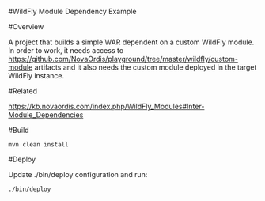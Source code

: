 #WildFly Module Dependency Example

#Overview

A project that builds a simple WAR dependent on a custom WildFly module. In order 
to work, it needs access to https://github.com/NovaOrdis/playground/tree/master/wildfly/custom-module
artifacts and it also needs the custom module deployed in the target WildFly instance.

#Related

https://kb.novaordis.com/index.php/WildFly_Modules#Inter-Module_Dependencies

#Build

```
mvn clean install
```

#Deploy

Update ./bin/deploy configuration and run:

```
./bin/deploy
```


